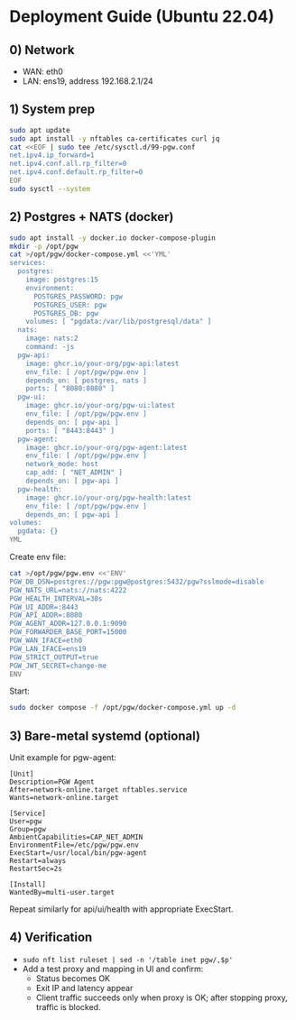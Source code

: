 
# Deployment Guide (Ubuntu 22.04)

## 0) Network
- WAN: eth0
- LAN: ens19, address 192.168.2.1/24

## 1) System prep
```bash
sudo apt update
sudo apt install -y nftables ca-certificates curl jq
cat <<EOF | sudo tee /etc/sysctl.d/99-pgw.conf
net.ipv4.ip_forward=1
net.ipv4.conf.all.rp_filter=0
net.ipv4.conf.default.rp_filter=0
EOF
sudo sysctl --system
```

## 2) Postgres + NATS (docker)
```bash
sudo apt install -y docker.io docker-compose-plugin
mkdir -p /opt/pgw
cat >/opt/pgw/docker-compose.yml <<'YML'
services:
  postgres:
    image: postgres:15
    environment:
      POSTGRES_PASSWORD: pgw
      POSTGRES_USER: pgw
      POSTGRES_DB: pgw
    volumes: [ "pgdata:/var/lib/postgresql/data" ]
  nats:
    image: nats:2
    command: -js
  pgw-api:
    image: ghcr.io/your-org/pgw-api:latest
    env_file: [ /opt/pgw/pgw.env ]
    depends_on: [ postgres, nats ]
    ports: [ "8080:8080" ]
  pgw-ui:
    image: ghcr.io/your-org/pgw-ui:latest
    env_file: [ /opt/pgw/pgw.env ]
    depends_on: [ pgw-api ]
    ports: [ "8443:8443" ]
  pgw-agent:
    image: ghcr.io/your-org/pgw-agent:latest
    env_file: [ /opt/pgw/pgw.env ]
    network_mode: host
    cap_add: [ "NET_ADMIN" ]
    depends_on: [ pgw-api ]
  pgw-health:
    image: ghcr.io/your-org/pgw-health:latest
    env_file: [ /opt/pgw/pgw.env ]
    depends_on: [ pgw-api ]
volumes:
  pgdata: {}
YML
```

Create env file:
```bash
cat >/opt/pgw/pgw.env <<'ENV'
PGW_DB_DSN=postgres://pgw:pgw@postgres:5432/pgw?sslmode=disable
PGW_NATS_URL=nats://nats:4222
PGW_HEALTH_INTERVAL=30s
PGW_UI_ADDR=:8443
PGW_API_ADDR=:8080
PGW_AGENT_ADDR=127.0.0.1:9090
PGW_FORWARDER_BASE_PORT=15000
PGW_WAN_IFACE=eth0
PGW_LAN_IFACE=ens19
PGW_STRICT_OUTPUT=true
PGW_JWT_SECRET=change-me
ENV
```

Start:
```bash
sudo docker compose -f /opt/pgw/docker-compose.yml up -d
```

## 3) Bare-metal systemd (optional)

Unit example for pgw-agent:
```
[Unit]
Description=PGW Agent
After=network-online.target nftables.service
Wants=network-online.target

[Service]
User=pgw
Group=pgw
AmbientCapabilities=CAP_NET_ADMIN
EnvironmentFile=/etc/pgw/pgw.env
ExecStart=/usr/local/bin/pgw-agent
Restart=always
RestartSec=2s

[Install]
WantedBy=multi-user.target
```

Repeat similarly for api/ui/health with appropriate ExecStart.


## 4) Verification
- `sudo nft list ruleset | sed -n '/table inet pgw/,$p'`
- Add a test proxy and mapping in UI and confirm:
  - Status becomes OK
  - Exit IP and latency appear
  - Client traffic succeeds only when proxy is OK; after stopping proxy, traffic is blocked.


